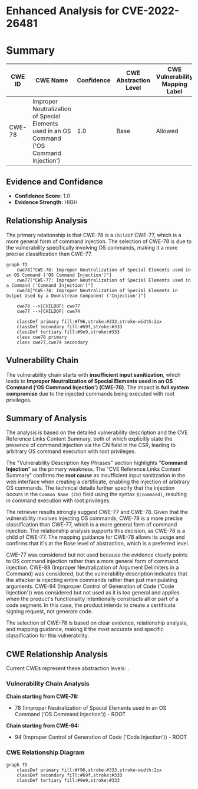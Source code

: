 # Enhanced Analysis for CVE-2022-26481

# Summary
| CWE ID | CWE Name | Confidence | CWE Abstraction Level | CWE Vulnerability Mapping Label | CWE-Vulnerability Mapping Notes |
|---|---|---|---|---|---|
| CWE-78 | Improper Neutralization of Special Elements used in an OS Command ('OS Command Injection') | 1.0 | Base | Allowed | Primary CWE |

## Evidence and Confidence

*   **Confidence Score:** 1.0
*   **Evidence Strength:** HIGH

## Relationship Analysis
The primary relationship is that CWE-78 is a `ChildOf` CWE-77, which is a more general form of command injection. The selection of CWE-78 is due to the vulnerability specifically involving OS commands, making it a more precise classification than CWE-77.

```mermaid
graph TD
    cwe78["CWE-78: Improper Neutralization of Special Elements used in an OS Command ('OS Command Injection')"]
    cwe77["CWE-77: Improper Neutralization of Special Elements used in a Command ('Command Injection')"]
    cwe74["CWE-74: Improper Neutralization of Special Elements in Output Used by a Downstream Component ('Injection')"]
    
    cwe78 -->|CHILDOF| cwe77
    cwe77 -->|CHILDOF| cwe74
    
    classDef primary fill:#f96,stroke:#333,stroke-width:2px
    classDef secondary fill:#69f,stroke:#333
    classDef tertiary fill:#9e9,stroke:#333
    class cwe78 primary
    class cwe77,cwe74 secondary
```

## Vulnerability Chain
The vulnerability chain starts with **insufficient input sanitization**, which leads to **Improper Neutralization of Special Elements used in an OS Command ('OS Command Injection') (CWE-78)**. The impact is **full system compromise** due to the injected commands being executed with root privileges.

## Summary of Analysis
The analysis is based on the detailed vulnerability description and the CVE Reference Links Content Summary, both of which explicitly state the presence of command injection via the CN field in the CSR, leading to arbitrary OS command execution with root privileges.

The "Vulnerability Description Key Phrases" section highlights "**Command Injection**" as the primary weakness. The "CVE Reference Links Content Summary" confirms the **root cause** as insufficient input sanitization in the web interface when creating a certificate, enabling the injection of arbitrary OS commands. The technical details further specify that the injection occurs in the `Common Name (CN)` field using the syntax `$(command)`, resulting in command execution with root privileges.

The retriever results strongly suggest CWE-77 and CWE-78. Given that the vulnerability involves injecting OS commands, CWE-78 is a more precise classification than CWE-77, which is a more general form of command injection. The relationship analysis supports this decision, as CWE-78 is a child of CWE-77. The mapping guidance for CWE-78 allows its usage and confirms that it's at the Base level of abstraction, which is a preferred level.

CWE-77 was considered but not used because the evidence clearly points to OS command injection rather than a more general form of command injection.
CWE-88 (Improper Neutralization of Argument Delimiters in a Command) was considered, but the vulnerability description indicates that the attacker is injecting entire commands rather than just manipulating arguments.
CWE-94 (Improper Control of Generation of Code ('Code Injection')) was considered but not used as it is too general and applies when the product's functionality intentionally constructs all or part of a code segment. In this case, the product intends to create a certificate signing request, not generate code.

The selection of CWE-78 is based on clear evidence, relationship analysis, and mapping guidance, making it the most accurate and specific classification for this vulnerability.


## CWE Relationship Analysis

Current CWEs represent these abstraction levels: .


### Vulnerability Chain Analysis

**Chain starting from CWE-78:**
- 78 (Improper Neutralization of Special Elements used in an OS Command ('OS Command Injection')) - ROOT


**Chain starting from CWE-94:**
- 94 (Improper Control of Generation of Code ('Code Injection')) - ROOT



### CWE Relationship Diagram

```mermaid
graph TD
    classDef primary fill:#f96,stroke:#333,stroke-width:2px
    classDef secondary fill:#69f,stroke:#333
    classDef tertiary fill:#9e9,stroke:#333
```
